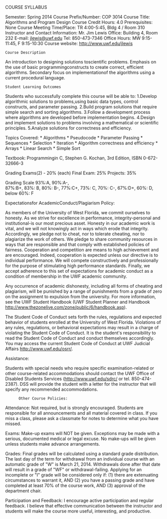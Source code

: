 COURSE SYLLABUS

Semester: Spring 2014
Course Prefix/Number: COP 3014
Course Title: Algorithms and Program Design
Course Credit Hours: 4.0
Prerequisites: None
Course Meeting Time/Place:  TR 4:00-5:45, Bldg 4 / Room 310
Instructor and Contact Information:
	Mr. Jim Lewis
	Office: Building 4, Room 232
	E-mail: jlewis@uwf.edu
	Tel: 850-473-7346
Office Hours: MW 9:15-11:45,  F 9:15-10:30 
Course website: http://www.uwf.edu/jlewis

	Course Description
An introduction to designing solutions toscientific problems. Emphasis on the 
use of basic programmingconstructs to create correct, efficient algorithms. 
Secondary focus on implementationof the algorithms using a current procedural 
language.

	Student Learning Outcomes
Students who successfully complete this course will be able to:
	1.Develop algorithmic solutions to problems,using basic data types, 
	  control constructs, and parameter passing.
	2.Build program solutions that require simple search and sorting 
	  algorithms.
	3.Follow a development process where algorithms are developed before 
	  implementation begins.
	4.Design and implement solutions to problems involving a mathematical or
	  scientific principles.
	5.Analyze solutions for correctness and efficiency.

Topics Covered:
	* Algorithms
	* Pseudocode
	* Parameter Passing
	* Sequences
	* Selection
	* Iteration
	* Algorithm correctness and efficiency
	* Arrays
	* Linear Search
	* Simple Sort

Textbook: Programmingin C, Stephen G. Kochan, 3rd Edition, ISBN 0-672-32666-3

Grading
	Exams(2) - 20% (each)
	Final Exam: 25%
	Projects: 35%

Grading Scale
	93%:A, 90%:A-,  
	87%:B+, 83%: B, 80%: B-,
	77%:C+, 73%: C, 70%: C-,
	67%:D+, 60%: D,
	below 60%: F

 

Expectationsfor AcademicConduct/Plagiarism Policy:

As members of the University of West Florida, we commit ourselves to
honesty. As we strive for excellence in performance, integrity-personal
and institutional-is our most precious asset. Honesty in our academic
work is vital, and we will not knowingly act in ways which erode that
integrity. Accordingly, we pledge not to cheat, nor to tolerate
cheating, nor to plagiarize the work of others. We pledge to share
community resources in ways that are responsible and that comply with
established policies of fairness. Cooperation and competition are means
to high achievement and are encouraged. Indeed, cooperation is expected
unless our directive is to individual performance. We will compete
constructively and professionally for the purpose of stimulating high
performance standards. Finally, we accept adherence to this set of
expectations for academic conduct as a condition of membership in the
UWF academic community.

Any occurrence of academic dishonesty, including all forms of cheating
and plagiarism, will be punished by a range of punishments from a grade
of zero on the assignment to expulsion from the university. For more
information, see the UWF Student Handbook (UWF Student Planner and
Handbook <http://www.thezonelive.com/zone/public/6/handbook.asp>).

 

The Student Code of Conduct sets forth the rules, regulations and expected
behavior of students enrolled at the University of West Florida.
Violations of any rules, regulations, or behavioral expectations may
result in a charge of violating the Student Code of Conduct. It is the
student's responsibility to read the Student Code of Conduct and conduct
themselves accordingly.  You may access the current Student Code of
Conduct at  UWF Judicial Affairs <http://www.uwf.edu/osrr/>.

 

Assistance:

Students with special needs who require specific examination-related or
other course-related accommodations should contact the UWF Office of
Disabled Students Services (http://www.uwf.edu/sdrc/ or tel. 850-474-2387). DSS
will provide the student with a letter for the instructor that will specify any
recommended accommodations.

 


          Other Course Policies:

Attendance: Not required, but is strongly encouraged. Students are responsible 
for all announcements and all material covered in class. If you miss a class, 
please ask a classmate for notes to determine what you have missed.

Exams: Make-up exams will NOT be given. Exceptions may be made with a serious, 
documented medical or legal excuse. No make-ups will be given unless students 
make advance arrangements.

Grades: Final grades will be calculated using a standard grade distribution. 
The last day of the term for withdrawal from an individual course with an 
automatic grade of "W" is March 21, 2014. Withdrawals done after that date will
result in a grade of "WF" or withdrawal-failing. Applying for an incomplete or 
"I" grade will be considered only if: (1) there are extenuating circumstances 
to warrant it, AND (2) you have a passing grade and have completed at least 70%
of the course work, AND (3) approval of the department chair.

Participation and Feedback: I encourage active participation and regular 
feedback. I believe that effective communication between the instructor and 
students will make the course more useful, interesting, and productive.

